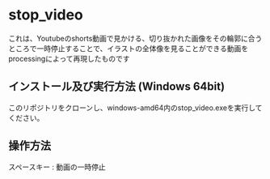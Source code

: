 # stop_video
これは、Youtubeのshorts動画で見かける、切り抜かれた画像をその輪郭に合うところで一時停止することで、イラストの全体像を見ることができる動画をprocessingによって再現したものです

## インストール及び実行方法 (Windows 64bit)
このリポジトリをクローンし、windows-amd64内のstop_video.exeを実行してください。

## 操作方法
スペースキー : 動画の一時停止